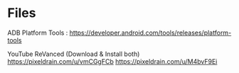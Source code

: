 # Files

ADB Platform Tools :
https://developer.android.com/tools/releases/platform-tools

YouTube ReVanced (Download & Install both)
https://pixeldrain.com/u/vmCGgFCb
https://pixeldrain.com/u/M4bvF9Ei
